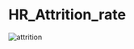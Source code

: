 # HR_Attrition_rate
![attrition](https://github.com/PhoonDerman/HR_Attrition_rate/assets/84534969/e88f15fa-683e-474f-b815-c98fde3a769c)
